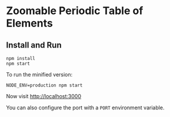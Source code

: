 # Zoomable Periodic Table of Elements

## Install and Run

```
npm install
npm start
```

To run the minified version:

```
NODE_ENV=production npm start
```

Now visit [http://localhost:3000](http://localhost:3000) 

You can also configure the port with a `PORT` environment variable.